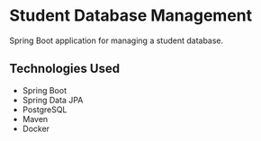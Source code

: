 # Student Database Management

Spring Boot application for managing a student database.

## Technologies Used
- Spring Boot
- Spring Data JPA
- PostgreSQL
- Maven
- Docker
